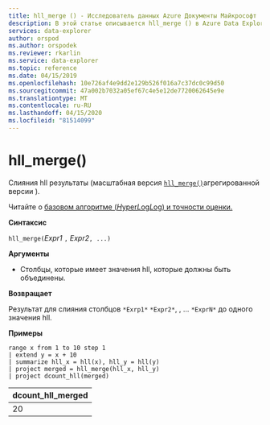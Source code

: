 ```yaml
---
title: hll_merge () - Исследователь данных Azure Документы Майкрософт
description: В этой статье описывается hll_merge () в Azure Data Explorer.
services: data-explorer
author: orspod
ms.author: orspodek
ms.reviewer: rkarlin
ms.service: data-explorer
ms.topic: reference
ms.date: 04/15/2019
ms.openlocfilehash: 10e726af4e9dd2e129b526f016a7c37dc0c99d50
ms.sourcegitcommit: 47a002b7032a05ef67c4e5e12de7720062645e9e
ms.translationtype: MT
ms.contentlocale: ru-RU
ms.lasthandoff: 04/15/2020
ms.locfileid: "81514099"
---
```

# <a name="hll_merge"></a>hll_merge()

Слияния hll результаты (масштабная версия [`hll_merge()`](hll-merge-aggfunction.md)агрегированной версии ).

Читайте о [базовом алгоритме (*H*yper*L*og*L*og) и точности оценки.](dcount-aggfunction.md#estimation-accuracy)

**Синтаксис**

`hll_merge(`*Expr1* `,` *Expr2*`, ...)`

**Аргументы**

* Столбцы, которые имеет значения hll, которые должны быть объединены.

**Возвращает**

Результат для слияния столбцов `*Exrp1*` `*Expr2*`, , ... `*ExprN*` до одного значения hll.

**Примеры**

```kusto
range x from 1 to 10 step 1 
| extend y = x + 10
| summarize hll_x = hll(x), hll_y = hll(y)
| project merged = hll_merge(hll_x, hll_y)
| project dcount_hll(merged)
```

|dcount_hll_merged|
|---|
|20|